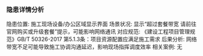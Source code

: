 ### 隐患详情分析
隐患位置: 施工现场设备/办公区域显示界面
场景状况: 显示“超过套餐带宽 请前往官网购买或升级套餐”提示，可能影响网络通讯
对应规范: 《建设工程项目管理规范》GB/T 50326-2017 第5.1.3条：项目资源配置应满足施工需求
后果分析: 网络带宽不足可能导致施工协调沟通延迟，影响现场指挥调度效率
相关案例: 无